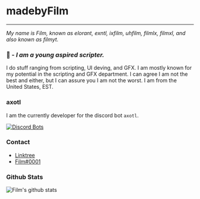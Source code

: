 # **madebyFilm**
____________________

*My name is Film, known as elorant, exntl, ixfilm, uhfilm, filmlx, filmxl, and also known as filmyt.*

### 📖 - ***I am a young aspired scripter.***
 I do stuff ranging from scripting, UI deving, and GFX. I am mostly known for my potential in the scripting and GFX department. I can agree I am not the best and either, but I can assure you I am not the worst. I am from the United States, EST.

### **axotl**

I am the currently developer for the discord bot `axotl`.

[![Discord Bots](https://top.gg/api/widget/880965439100952626.svg)](https://top.gg/bot/880965439100952626)

### **Contact** 
+ [Linktree](https://linktr.ee/elorant)
+ [Film#0001](https://discord.com/users/178341103139946497)


### **Github Stats**
![Film's github stats](https://github-readme-stats.vercel.app/api?username=madebyFilm&count_private=true&theme=midnight-purple)
